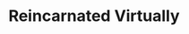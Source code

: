 ---
title: Reincarnated Virtually
year: 2006-01-01
writer: Robby Valentine
composer: Robby Valentine
---